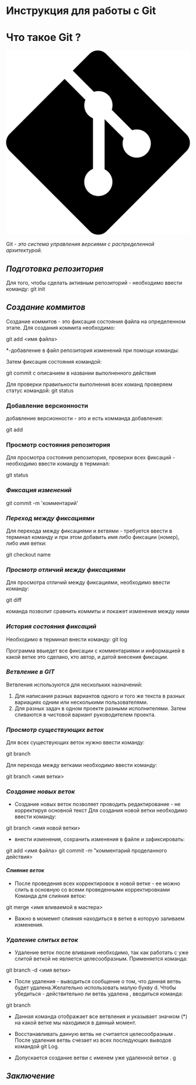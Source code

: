 # **Инструкция для работы с Git** 

# Что такое Git ?

![логотип](git_logo.jpg)

Git - *это система управления версиями с распределенной архитектурой.*

## ***Подготовка репозитория***

Для того, чтобы сделать активным репозиторий - необходимо ввести команду:
git init
## ***Создание коммитов***
Создание коммитов - это фиксация состояния файла на определенном этапе. Для создания коммита необходимо:

git add <имя файла>
    
  

*-добавление в файл репозитория изменений при помощи команды:


Затем фиксация состояния командой:

git commit с описанием в названии выполненного действия

Для проверки правильности выполнения всех команд проверяем статус командой: 
git status
### **Добавление версионности**
добавление версионности - это и есть комманда добавления:

git add


### **Просмотр состояния репозитория**
Для просмотра состояния репозитория, проверки всех фиксаций - необходимо ввести команду в терминал: 

git status

### ***Фиксация изменений***

git commit -m 'комментарий' 

### ***Переход между фиксациями***
Для перехода между фиксациями и ветвями - требуется ввести в терминал команду и при этом добавить имя либо фиксации (номер), либо имя ветки:

git checkout name 


### ***Просмотр отличий между фиксациями***
Для просмотра отличий между фиксациями, необходимо ввести команду:

git diff

команда позволит сравнить коммиты и покажет изменения между ними


### ***История состояния фиксаций***
Необходимо в терминал внести команду:
git log

Программа ввыедет все фиксации с комментариями и информацией в какой ветке это сделано, кто автор, и датой внесения фиксации.


### ***Ветвление в GIT***
Ветвления используются  для нескольких назначений:

1. Для написания разных вариантов одного и того же текста в разных вариациях одним или несколькими пользователями.
2. Для разных задач в одном проекте разными исполнителями. Затем сливаются в чистовой вариант руководителем проекта.


### ***Просмотр существующих веток***

Для всех существующих веток нужно ввести команду:

git branch

Для перехода между ветками необходимо ввести команду:

git branch <имя ветки>

### ***Создание новых веток***

* Создание новых веток позволяет проводить редактирование - не корректируя основной текст
Для создания новой ветки необходимо ввести команду:

git branch <имя новой ветки>
* внести изменения, сохранить изменения в файле и зафиксировать:

git add <имя файла>
git commit -m "комментарий проделанного действия>



#### ***Слияние веток***
* После проведения всех корректировок в новой ветке - ее можно слить в основную со всеми проведенными корректировками
 Команда для слияния веток:


 git merge <имя вливаемой в мастера>



 * Важно в момемнт слияния находиться в ветке в которую заливаем изменения.


### ***Удаление слитых веток***
*  Удаление веток после вливания необходимо, так как работать с уже слитой веткой не является целесообразным. Применяется команда:

git branch -d <имя ветки>

* После удаления - выводиться сообщение о том, что данная ветвь будет удалена.Желательно использовать малую букву d.
Чтобы убедиться - действительно ли ветвь удалена
, вводиться команда:

git branch

* Данная команда отображает все ветвления и указывает значком                                                  (*)
на какой ветке мы находимся в данный момент.

* Восстанавливать данную ветвь не считается целесообразным
. После удаления ветвь счезает из всех последующих выводов командой git  Log.

* Допускается создание ветви с именем уже удаленной ветки
.
g




## *Заключение*
